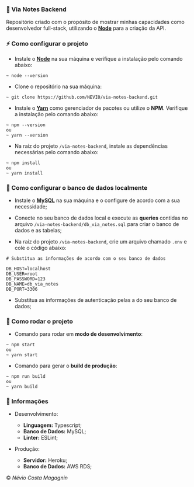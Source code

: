 ### :green_book: Via Notes Backend

Repositório criado com o propósito de mostrar minhas capacidades como desenvolvedor full-stack, utilizando o **[Node](https://nodejs.org/en/)** para a criação da API.

### :zap: Como configurar o projeto

- Instale o **[Node](https://nodejs.org/en/download/)** na sua máquina e verifique a instalação pelo comando abaixo:
```
~ node --version
```

- Clone o repositório na sua máquina:
```
~ git clone https://github.com/NEVI0/via-notes-backend.git
```

- Instale o **[Yarn](https://classic.yarnpkg.com/en/docs/install/)** como gerenciador de pacotes ou utilize o **NPM**. Verifique a instalação pelo comando abaixo:
```
~ npm --version
ou
~ yarn --version
```

- Na raíz do projeto `/via-notes-backend`, instale as dependências necessárias pelo comando abaixo:
```
~ npm install
ou
~ yarn install
```

### :file_folder: Como configurar o banco de dados localmente

- Instale o **[MySQL](https://www.mysql.com/downloads/)** na sua máquina e o configure de acordo com a sua necessidade;

- Conecte no seu banco de dados local e execute as **queries** contidas no arquivo `/via-notes-backend/db_via_notes.sql` para criar o banco de dados e as tabelas;

- Na raíz do projeto `/via-notes-backend`, crie um arquivo chamado `.env` e cole o código abaixo:
```
# Substitua as informações de acordo com o seu banco de dados 

DB_HOST=localhost
DB_USER=root
DB_PASSWORD=123
DB_NAME=db_via_notes
DB_PORT=3306
```

- Substitua as informações de autenticação pelas a do seu banco de dados;

### :red_car: Como rodar o projeto

- Comando para rodar em **modo de desenvolvimento**:
```
~ npm start
ou
~ yarn start
```

- Comando para gerar o **build de produção**:
```
~ npm run build
ou
~ yarn build
```














### :page_with_curl: Informações

- Desenvolvimento:
	- **Linguagem:** Typescript;
	- **Banco de Dados:** MySQL;
	- **Linter:** ESLint;

- Produção:
	- **Servidor:** Heroku;
	- **Banco de Dados:** AWS RDS;

:copyright: *Névio Costa Magagnin*
